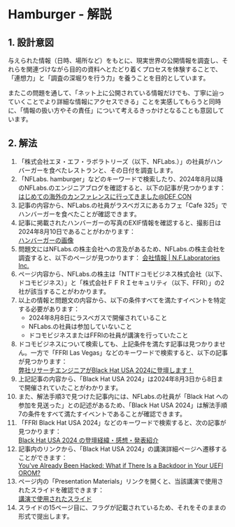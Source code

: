 # Hamburger - 解説

## 1. 設計意図
与えられた情報（日時、場所など）をもとに、現実世界の公開情報を調査し、それらを関連づけながら目的の資料へとたどり着くプロセスを体験することで、「連想力」と「調査の深堀りを行う力」を養うことを目的としています。

またこの問題を通して、「ネット上に公開されている情報だけでも、丁寧に辿っていくことでより詳細な情報にアクセスできる」ことを実感してもらうと同時に、「情報の扱い方やその責任」について考えるきっかけとなることも意図しています。

## 2. 解法
1. 「株式会社エヌ・エフ・ラボラトリーズ（以下、NFLabs.）」の社員がハンバーガーを食べたレストランと、その日付を調査します。
2. 「NFLabs. hamburger」などのキーワードで検索したり、2024年8月以降のNFLabs.のエンジニアブログを確認すると、以下の記事が見つかります：  
   [はじめての海外のカンファレンスに行ってきました@DEF CON](https://blog.nflabs.jp/entry/2024/09/19/133000)
3. 記事の内容から、NFLabs.の社員がラスベガスにあるカフェ「Cafe 325」でハンバーガーを食べたことが確認できます。
4. 記事に掲載されたハンバーガーの写真のEXIF情報を確認すると、撮影日は2024年8月10日であることがわかります：  
   [ハンバーガーの画像](https://cdn-ak.f.st-hatena.com/images/fotolife/k/ka_miyazawa/20240906/20240906145042.jpg)
5. 問題文にはNFLabs.の株主会社への言及があるため、NFLabs.の株主会社を調査すると、以下のページが見つかります：
   [会社情報 | N.F.Laboratories Inc.](https://nflabs.jp/company/)
6. ページ内容から、NFLabs.の株主は「NTTドコモビジネス株式会社（以下、ドコモビジネス）」と「株式会社ＦＦＲＩセキュリティ（以下、FFRI）」の2社が該当することがわかります。
7. 以上の情報と問題文の内容から、以下の条件すべてを満たすイベントを特定する必要があります：
   * 2024年8月8日にラスベガスで開催されていること
   * NFLabs.の社員は参加していないこと
   * ドコモビジネスまたはFFRIの社員が講演を行っていたこと
8. ドコモビジネスについて検索しても、上記条件を満たす記事は見つかりません。一方で「FFRI Las Vegas」などのキーワードで検索すると、以下の記事が見つかります：  
[弊社リサーチエンジニアがBlack Hat USA 2024に登壇します！](https://www.ffri.jp/blog/2024/06/2024-06-21.htm)
9. 上記記事の内容から、「Black Hat USA 2024」は2024年8月3日から8日まで開催されていたことがわかります。
10. また、解法手順3で見つけた記事内には、NFLabs.の社員が「Black Hat への参加を見送った」との記述があるため、「Black Hat USA 2024」は解法手順7の条件をすべて満たすイベントであることが確認できます。
11. 「FFRI Black Hat USA 2024」などのキーワードで検索すると、次の記事が見つかります：  
   [Black Hat USA 2024 の登壇経緯・感想・発表紹介](https://engineers.ffri.jp/entry/2024/11/25/000000)
12. 記事内のリンクから、「Black Hat USA 2024」の講演詳細ページへ遷移することができます：  
   [You've Already Been Hacked: What if There Is a Backdoor in Your UEFI OROM?](https://www.blackhat.com/us-24/briefings/schedule/#you39ve-already-been-hacked-what-if-there-is-a-backdoor-in-your-uefi-orom-39579)
13. ページ内の「Presentation Materials」リンクを開くと、当該講演で使用されたスライドを確認できます：  
   [講演で使用されたスライド](https://i.blackhat.com/BH-US-24/Presentations/US24-Matsuo-Youve-Already-Been-Hacked-What-if-There-Is-a-Backdoor-in-Your-UEFI-OROM-Thursday.pdf)
14. スライドの15ページ目に、フラグが記載されているため、それをそのままの形式で提出します。
